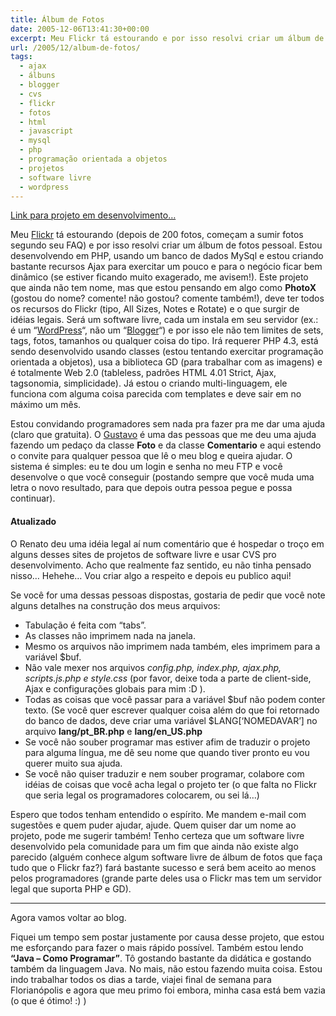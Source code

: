 ```yaml
---
title: Álbum de Fotos
date: 2005-12-06T13:41:30+00:00
excerpt: Meu Flickr tá estourando e por isso resolvi criar um álbum de fotos pessoal que disponibilizarei como software livre. Estou desenvolvendo em PHP, com um banco de dados MySql e estou criando bastante recursos Ajax para exercitar um pouco e para o negócio ficar bem dinâmico.
url: /2005/12/album-de-fotos/
tags:
  - ajax
  - álbuns
  - blogger
  - cvs
  - flickr
  - fotos
  - html
  - javascript
  - mysql
  - php
  - programação orientada a objetos
  - projetos
  - software livre
  - wordpress
---
```


[Link para projeto em desenvolvimento…][1]

Meu [Flickr][2] tá estourando (depois de 200 fotos, começam a sumir fotos segundo seu FAQ) e por isso resolvi criar um álbum de fotos pessoal. Estou desenvolvendo em PHP, usando um banco de dados MySql e estou criando bastante recursos Ajax para exercitar um pouco e para o negócio ficar bem dinâmico (se estiver ficando muito exagerado, me avisem!). Este projeto que ainda não tem nome, mas que estou pensando em algo como **PhotoX** (gostou do nome? comente! não gostou? comente também!), deve ter todos os recursos do Flickr (tipo, All Sizes, Notes e Rotate) e o que surgir de idéias legais. Será um software livre, cada um instala em seu servidor (ex.: é um “[WordPress][3]“, não um “[Blogger][4]“) e por isso ele não tem limites de sets, tags, fotos, tamanhos ou qualquer coisa do tipo. Irá requerer PHP 4.3, está sendo desenvolvido usando classes (estou tentando exercitar programação orientada a objetos), usa a biblioteca GD (para trabalhar com as imagens) e é totalmente Web 2.0 (tableless, padrões HTML 4.01 Strict, Ajax, tagsonomia, simplicidade). Já estou o criando multi-linguagem, ele funciona com alguma coisa parecida com templates e deve sair em no máximo um mês.

Estou convidando programadores sem nada pra fazer pra me dar uma ajuda (claro que gratuita). O [Gustavo][5] é uma das pessoas que me deu uma ajuda fazendo um pedaço da classe **Foto** e da classe **Comentario** e aqui estendo o convite para qualquer pessoa que lê o meu blog e queira ajudar. O sistema é simples: eu te dou um login e senha no meu FTP e você desenvolve o que você conseguir (postando sempre que você muda uma letra o novo resultado, para que depois outra pessoa pegue e possa continuar).

<div>
  <h4>
    Atualizado
  </h4>

  <p>
    O Renato deu uma idéia legal aí num comentário que é hospedar o troço em alguns desses sites de projetos de software livre e usar CVS pro desenvolvimento. Acho que realmente faz sentido, eu não tinha pensado nisso… Hehehe… Vou criar algo a respeito e depois eu publico aqui!
  </p>
</div>

Se você for uma dessas pessoas dispostas, gostaria de pedir que você note alguns detalhes na construção dos meus arquivos:

- Tabulação é feita com “tabs”.
- As classes não imprimem nada na janela.
- Mesmo os arquivos não imprimem nada também, eles imprimem para a variável \$buf.
- Não vale mexer nos arquivos _config.php, index.php, ajax.php, scripts.js.php e style.css_ (por favor, deixe toda a parte de client-side, Ajax e configurações globais para mim :D ).
- Todas as coisas que você passar para a variável $buf não podem conter texto. (Se você quer escrever qualquer coisa além do que foi retornado do banco de dados, deve criar uma variável $LANG[‘NOMEDAVAR’] no arquivo **lang/pt_BR.php** e **lang/en_US.php**
- Se você não souber programar mas estiver afim de traduzir o projeto para alguma língua, me dê seu nome que quando tiver pronto eu vou querer muito sua ajuda.
- Se você não quiser traduzir e nem souber programar, colabore com idéias de coisas que você acha legal o projeto ter (o que falta no Flickr que seria legal os programadores colocarem, ou sei lá…)

Espero que todos tenham entendido o espírito. Me mandem e-mail com sugestões e quem puder ajudar, ajude. Quem quiser dar um nome ao projeto, pode me sugerir também! Tenho certeza que um software livre desenvolvido pela comunidade para um fim que ainda não existe algo parecido (alguém conhece algum software livre de álbum de fotos que faça tudo que o Flickr faz?) fará bastante sucesso e será bem aceito ao menos pelos programadores (grande parte deles usa o Flickr mas tem um servidor legal que suporta PHP e GD).

---

Agora vamos voltar ao blog.

Fiquei um tempo sem postar justamente por causa desse projeto, que estou me esforçando para fazer o mais rápido possível. Também estou lendo **“Java – Como Programar”**. Tô gostando bastante da didática e gostando também da linguagem Java. No mais, não estou fazendo muita coisa. Estou indo trabalhar todos os dias a tarde, viajei final de semana para Florianópolis e agora que meu primo foi embora, minha casa está bem vazia (o que é ótimo! :) )

[1]: http://fotos.tiagomadeira.net
[2]: http://www.flickr.com
[3]: http://www.wordpress.org
[4]: http://www.blogger.com
[5]: http://gustavocustodio.sosphp.com
